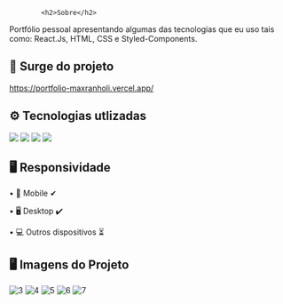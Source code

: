 
            <h2>Sobre</h2>
  


Portfólio pessoal apresentando algumas das tecnologias que eu uso tais como: React.Js, HTML, CSS e Styled-Components.

##

<h2>🔗 Surge do projeto</h2>

https://portfolio-maxranholi.vercel.app/


##

 <h2> ⚙ Tecnologias utlizadas</h2>

<img src="https://img.shields.io/badge/React-20232A?style=for-the-badge&logo=react&logoColor=61DAFB" />
<img src="https://img.shields.io/badge/HTML5-E34F26?style=for-the-badge&logo=html5&logoColor=white" />
<img src="https://img.shields.io/badge/CSS3-1572B6?style=for-the-badge&logo=css3&logoColor=white" />
<img src="https://img.shields.io/badge/styled--components-DB7093?style=for-the-badge&logo=styled-components&logoColor=white" />

##
<h2>🖥 Responsividade</h2>

• 📱 Mobile ✔

• 🖥 Desktop ✔

• 💻 Outros dispositivos ⏳

##
<h2>🖥 Imagens do Projeto</h2>

![3](https://user-images.githubusercontent.com/73243210/184058905-1b908a04-eee9-454e-925e-e7d96efe0aeb.png)
![4](https://user-images.githubusercontent.com/73243210/184058906-359c4f70-fbf1-477e-9573-1019bdc1896b.png)
![5](https://user-images.githubusercontent.com/73243210/184058908-69ec87fa-0464-4f2e-8668-d14d2e07a8e0.png)
![6](https://user-images.githubusercontent.com/73243210/184058910-f722b477-85ac-4372-838f-67ab24f091f2.png)
![7](https://user-images.githubusercontent.com/73243210/184058915-83d9b8db-643f-4dd5-aa32-44e1b058ff00.png)
